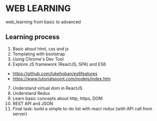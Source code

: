 # WEB LEARNING
web_learning from basic to advanced

## Learning process
1. Basic about html, css and js
2. Templating with bootstrap
5. Using Chrome's Dev Tool
6. Explore JS framework (ReactJS, SPA) and ES6
- https://github.com/lukehoban/es6features
- https://www.tutorialspoint.com/nodejs/index.htm
7. Understand virtual dom in ReactJS
8. Understand Redux
9. Learn basic concepts about http, https, DOM
10. REST API and JSON
11. Final task: build a simple to-do list with react redux (with API call from server)
